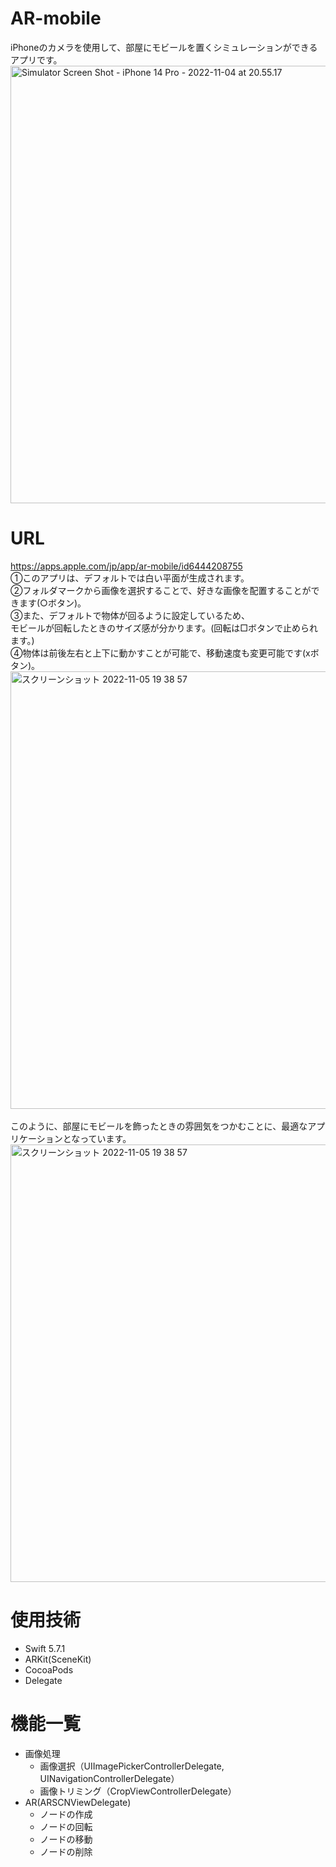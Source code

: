 # AR-mobile
 iPhoneのカメラを使用して、部屋にモビールを置くシミュレーションができるアプリです。<br >
 <img width="700" alt="Simulator Screen Shot - iPhone 14 Pro - 2022-11-04 at 20.55.17" src="https://user-images.githubusercontent.com/103005182/200112814-d172c5d9-c120-4da8-87de-0dac07b2e92d.PNG">

# URL
https://apps.apple.com/jp/app/ar-mobile/id6444208755 <br>
①このアプリは、デフォルトでは白い平面が生成されます。<br>
②フォルダマークから画像を選択することで、好きな画像を配置することができます(○ボタン)。<br>
③また、デフォルトで物体が回るように設定しているため、<br>
モビールが回転したときのサイズ感が分かります。(回転は□ボタンで止められます。)<br>
④物体は前後左右と上下に動かすことが可能で、移動速度も変更可能です(xボタン)。<br>
<img width="700" alt="スクリーンショット 2022-11-05 19 38 57" src="https://user-images.githubusercontent.com/103005182/200115959-00a58b45-2ec6-452f-a101-9cde545269c9.png"> <br>
<br>
このように、部屋にモビールを飾ったときの雰囲気をつかむことに、最適なアプリケーションとなっています。
<img width="700" alt="スクリーンショット 2022-11-05 19 38 57" src="https://user-images.githubusercontent.com/103005182/203094604-49fd3e1e-140e-4bfc-ae0e-b60cfdf55252.png">


# 使用技術
- Swift 5.7.1
- ARKit(SceneKit)
- CocoaPods
- Delegate

# 機能一覧
- 画像処理
  - 画像選択（UIImagePickerControllerDelegate, UINavigationControllerDelegate）
  - 画像トリミング（CropViewControllerDelegate）
- AR(ARSCNViewDelegate)
  - ノードの作成
  - ノードの回転
  - ノードの移動 
  - ノードの削除
